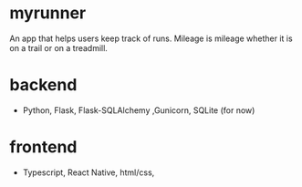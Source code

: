 # myrunner
An app that helps users keep track of runs. Mileage is mileage whether it is on a trail or on a treadmill. 

# backend
 - Python, Flask, Flask-SQLAlchemy ,Gunicorn, SQLite (for now) 

# frontend
 - Typescript, React Native, html/css, 
